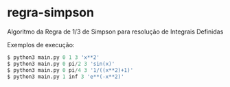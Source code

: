 # regra-simpson
Algoritmo da Regra de 1/3 de Simpson para resolução de Integrais Definidas

Exemplos de execução:

```sql
$ python3 main.py 0 1 3 'x**2'
$ python3 main.py 0 pi/2 3 'sin(x)'
$ python3 main.py 0 pi/4 3 '1/((x**2)+1)'
$ python3 main.py 1 inf 3 'e**(-x**2)'
```